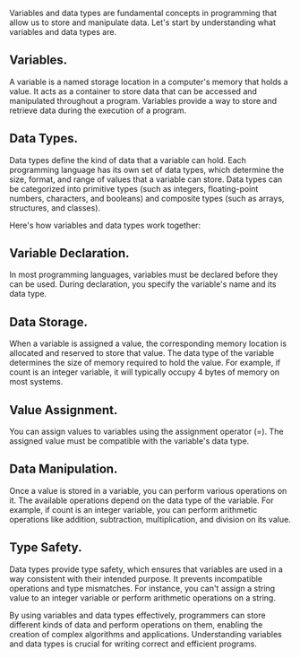 Variables and data types are fundamental concepts in programming that allow us to store and manipulate data. Let's start by understanding what variables and data types are.

## Variables.
A variable is a named storage location in a computer's memory that holds a value. It acts as a container to store data that can be accessed and manipulated throughout a program. Variables provide a way to store and retrieve data during the execution of a program.


## Data Types.
Data types define the kind of data that a variable can hold. Each programming language has its own set of data types, which determine the size, format, and range of values that a variable can store. Data types can be categorized into primitive types (such as integers, floating-point numbers, characters, and booleans) and composite types (such as arrays, structures, and classes).


Here's how variables and data types work together:
## Variable Declaration.
In most programming languages, variables must be declared before they can be used. During declaration, you specify the variable's name and its data type.

## Data Storage.
When a variable is assigned a value, the corresponding memory location is allocated and reserved to store that value. The data type of the variable determines the size of memory required to hold the value. For example, if count is an integer variable, it will typically occupy 4 bytes of memory on most systems.


## Value Assignment.
You can assign values to variables using the assignment operator (=). The assigned value must be compatible with the variable's data type.
## Data Manipulation.
Once a value is stored in a variable, you can perform various operations on it. The available operations depend on the data type of the variable. For example, if count is an integer variable, you can perform arithmetic operations like addition, subtraction, multiplication, and division on its value.


## Type Safety.
Data types provide type safety, which ensures that variables are used in a way consistent with their intended purpose. It prevents incompatible operations and type mismatches. For instance, you can't assign a string value to an integer variable or perform arithmetic operations on a string.


By using variables and data types effectively, programmers can store different kinds of data and perform operations on them, enabling the creation of complex algorithms and applications. Understanding variables and data types is crucial for writing correct and efficient programs.
